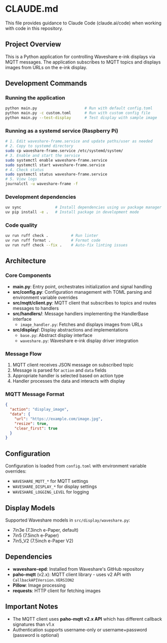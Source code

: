 # CLAUDE.md

This file provides guidance to Claude Code (claude.ai/code) when working with code in this repository.

## Project Overview

This is a Python application for controlling Waveshare e-ink displays via MQTT messages. The application subscribes to MQTT topics and displays images from URLs on the e-ink display.

## Development Commands

### Running the application
```bash
python main.py                     # Run with default config.toml
python main.py -c custom.toml      # Run with custom config file
python main.py --test-display      # Test display with sample image
```

### Running as a systemd service (Raspberry Pi)
```bash
# 1. Edit waveshare-frame.service and update paths/user as needed
# 2. Copy to systemd directory
sudo cp waveshare-frame.service /etc/systemd/system/
# 3. Enable and start the service
sudo systemctl enable waveshare-frame.service
sudo systemctl start waveshare-frame.service
# 4. Check status
sudo systemctl status waveshare-frame.service
# 5. View logs
journalctl -u waveshare-frame -f
```

### Development dependencies
```bash
uv sync               # Install dependencies using uv package manager
uv pip install -e .   # Install package in development mode
```

### Code quality
```bash
uv run ruff check .          # Run linter
uv run ruff format .         # Format code
uv run ruff check --fix .    # Auto-fix linting issues
```

## Architecture

### Core Components

- **main.py**: Entry point, orchestrates initialization and signal handling
- **src/config.py**: Configuration management with TOML parsing and environment variable overrides
- **src/mqtt/client.py**: MQTT client that subscribes to topics and routes messages to handlers
- **src/handlers/**: Message handlers implementing the HandlerBase interface
  - `image_handler.py`: Fetches and displays images from URLs
- **src/display/**: Display abstractions and implementations
  - `base.py`: Abstract display interface
  - `waveshare.py`: Waveshare e-ink display driver integration

### Message Flow

1. MQTT client receives JSON message on subscribed topic
2. Message is parsed for `action` and `data` fields
3. Appropriate handler is selected based on action type
4. Handler processes the data and interacts with display

### MQTT Message Format

```json
{
  "action": "display_image",
  "data": {
    "url": "https://example.com/image.jpg",
    "resize": true,
    "clear_first": true
  }
}
```

## Configuration

Configuration is loaded from `config.toml` with environment variable overrides:
- `WAVESHARE_MQTT_*` for MQTT settings
- `WAVESHARE_DISPLAY_*` for display settings
- `WAVESHARE_LOGGING_LEVEL` for logging

## Display Models

Supported Waveshare models in `src/display/waveshare.py`:
- 7in3e (7.3inch e-Paper, default)
- 7in5 (7.5inch e-Paper)
- 7in5_V2 (7.5inch e-Paper V2)

## Dependencies

- **waveshare-epd**: Installed from Waveshare's GitHub repository
- **paho-mqtt** (v2.x): MQTT client library - uses v2 API with `CallbackAPIVersion.VERSION2`
- **Pillow**: Image processing
- **requests**: HTTP client for fetching images

## Important Notes

- The MQTT client uses **paho-mqtt v2.x API** which has different callback signatures than v1.x
- Authentication supports username-only or username+password (password is optional)